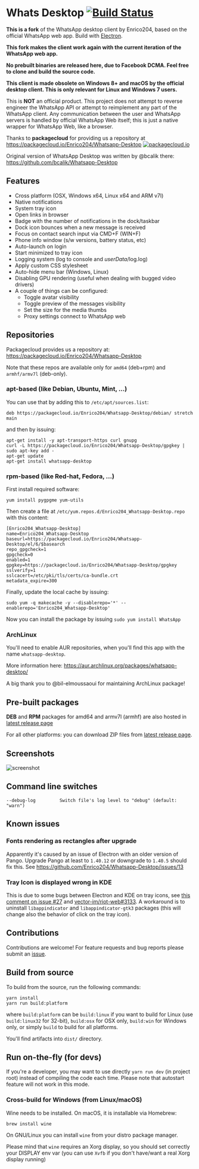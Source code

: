 # Whats Desktop [![Build Status](https://travis-ci.org/Enrico204/Whatsapp-Desktop.svg?branch=master)](https://travis-ci.org/Enrico204/Whatsapp-Desktop)


**This is a fork** of the WhatsApp desktop client by Enrico204, based on the official WhatsApp web app. Build with [Electron](http://electron.atom.io/).

**This fork makes the client work again with the current iteration of the WhatsApp web app.**

**No prebuilt binaries are released here, due to Facebook DCMA. Feel free to clone and build the source code.**

**This client is made obsolete on Windows 8+ and macOS by the official desktop client. This is only relevant for Linux and Windows 7 users.**

This is **NOT** an official product. This project does not attempt to reverse engineer the WhatsApp API or attempt to reimplement any part of the WhatsApp client. Any communication between the user and WhatsApp servers is handled by official WhatsApp Web itself; this is just a native wrapper for WhatsApp Web, like a browser.

Thanks to **packagecloud** for providing us a repository at https://packagecloud.io/Enrico204/Whatsapp-Desktop
[![packagecloud.io](https://packagecloud.io/images/packagecloud-badge.png "packagecloud.io")](https://packagecloud.io/)

Original version of WhatsApp Desktop was written by @bcalik there: https://github.com/bcalik/Whatsapp-Desktop

## Features

* Cross platform (OSX, Windows x64, Linux x64 and ARM v7l)
* Native notifications
* System tray icon
* Open links in browser
* Badge with the number of notifications in the dock/taskbar
* Dock icon bounces when a new message is received
* Focus on contact search input via CMD+F (WIN+F)
* Phone info window (s/w versions, battery status, etc)
* Auto-launch on login
* Start minimized to tray icon
* Logging system (log to console and *userData*/log.log)
* Apply custom CSS stylesheet
* Auto-hide menu bar (Windows, Linux)
* Disabling GPU rendering (useful when dealing with bugged video drivers)
* A couple of things can be configured:
  * Toggle avatar visibility
  * Toggle preview of the messages visibility
  * Set the size for the media thumbs
  * Proxy settings connect to WhatsApp web

## Repositories

Packagecloud provides us a repository at: https://packagecloud.io/Enrico204/Whatsapp-Desktop

Note that these repos are available only for `amd64` (deb+rpm) and `armhf/armv7l` (deb-only).

### apt-based (like Debian, Ubuntu, Mint, ...)

You can use that by adding this to `/etc/apt/sources.list`:

    deb https://packagecloud.io/Enrico204/Whatsapp-Desktop/debian/ stretch main

and then by issuing:

    apt-get install -y apt-transport-https curl gnupg
    curl -L https://packagecloud.io/Enrico204/Whatsapp-Desktop/gpgkey | sudo apt-key add -
    apt-get update
    apt-get install whatsapp-desktop

### rpm-based (like Red-hat, Fedora, ...)

First install required software:

    yum install pygpgme yum-utils

Then create a file at `/etc/yum.repos.d/Enrico204_Whatsapp-Desktop.repo` with this content:

    [Enrico204_Whatsapp-Desktop]
    name=Enrico204_Whatsapp-Desktop
    baseurl=https://packagecloud.io/Enrico204/Whatsapp-Desktop/el/6/$basearch
    repo_gpgcheck=1
    gpgcheck=0
    enabled=1
    gpgkey=https://packagecloud.io/Enrico204/Whatsapp-Desktop/gpgkey
    sslverify=1
    sslcacert=/etc/pki/tls/certs/ca-bundle.crt
    metadata_expire=300

Finally, update the local cache by issuing:

    sudo yum -q makecache -y --disablerepo='*' --enablerepo='Enrico204_Whatsapp-Desktop'

Now you can install the package by issuing `sudo yum install WhatsApp`

### ArchLinux

You'll need to enable AUR repositories, when you'll find this app with the name `whatsapp-desktop`.

More information here: https://aur.archlinux.org/packages/whatsapp-desktop/

A big thank you to @bil-elmoussaoui for maintaining ArchLinux package!

## Pre-built packages

**DEB** and **RPM** packages for amd64 and armv7l (armhf) are also hosted in [latest release page](https://github.com/Enrico204/Whatsapp-Desktop/releases)

For all other platforms: you can download ZIP files from [latest release page](https://github.com/Enrico204/Whatsapp-Desktop/releases).

## Screenshots

![screenshot](http://i1-win.softpedia-static.com/screenshots/WhatsApp-Desktop_1.png "Main Window")

## Command line switches

    --debug-log         Switch file's log level to "debug" (default: "warn")

## Known issues

### Fonts rendering as rectangles after upgrade

Apparently it's caused by an issue of Electron with an older version of Pango. Upgrade Pango at least to `1.40.12` or downgrade to `1.40.5` should fix this. See https://github.com/Enrico204/Whatsapp-Desktop/issues/13

### Tray Icon is displayed wrong in KDE

This is due to some bugs between Electron and KDE on tray icons, see [this comment on issue #27](https://github.com/Enrico204/Whatsapp-Desktop/issues/27#issuecomment-338410450) and [vector-im/riot-web#3133](https://github.com/vector-im/riot-web/issues/3133). A workaround is to uninstall `libappindicator` and `libappindicator-gtk3` packages (this will change also the behavior of click on the tray icon).

## Contributions

Contributions are welcome! For feature requests and bug reports please submit an [issue](https://github.com/Enrico204/Whatsapp-Desktop/issues).

## Build from source

To build from the source, run the following commands:

    yarn install
    yarn run build:platform

where `build:platform` can be `build:linux` if you want to build for Linux (use `build:linux32` for 32-bit), `build:osx` for OSX only, `build:win` for Windows only, or simply `build` to build for all platforms.

You'll find artifacts into `dist/` directory.

## Run on-the-fly (for devs)

If you're a developer, you may want to use directly `yarn run dev` (in project root) instead of compiling the code each time. Please note that autostart feature will not work in this mode.

### Cross-build for Windows (from Linux/macOS)

Wine needs to be installed. On macOS, it is installable via Homebrew:

    brew install wine

On GNU/Linux you can install `wine` from your distro package manager.

Please mind that `wine` requires an Xorg display, so you should set correctly your DISPLAY env var (you can use `Xvfb` if you don't have/want a real Xorg display running)
